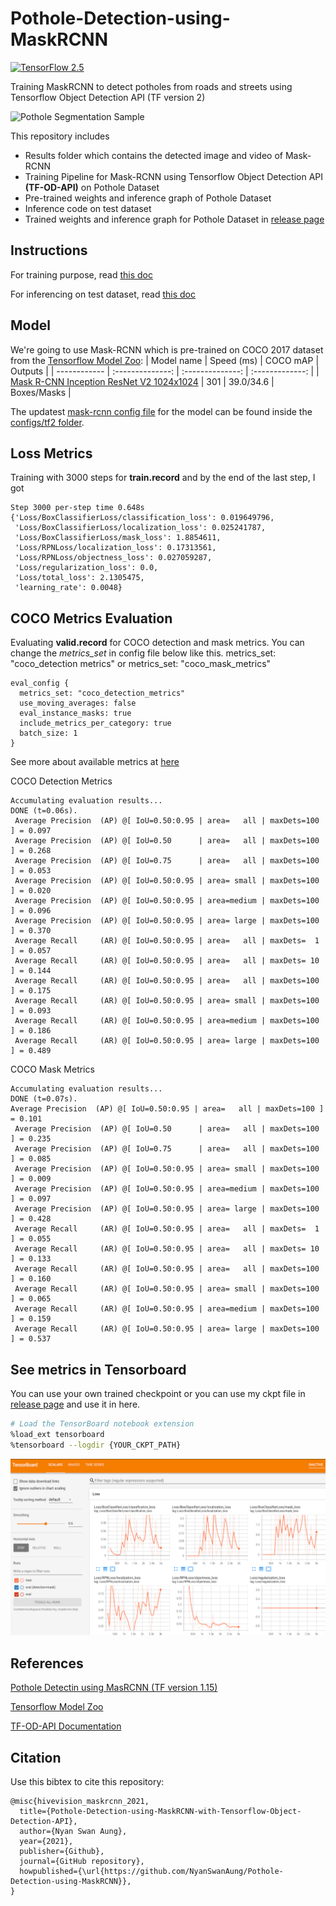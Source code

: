 # Pothole-Detection-using-MaskRCNN
[![TensorFlow 2.5](https://img.shields.io/badge/TensorFlow-2.5-FF6F00?logo=tensorflow)](https://github.com/tensorflow/tensorflow/releases/tag/v2.5.0)

Training MaskRCNN to detect potholes from roads and streets using Tensorflow Object Detection API (TF version 2)

![Pothole Segmentation Sample](https://raw.githubusercontent.com/NyanSwanAung/Pothole-Detection-using-MaskRCNN/main/results/detected_output.gif)

This repository includes 
* Results folder which contains the detected image and video of Mask-RCNN 
* Training Pipeline for Mask-RCNN using Tensorflow Object Detection API **(TF-OD-API)** on Pothole Dataset
* Pre-trained weights and inference graph of Pothole Dataset
* Inference code on test dataset 
* Trained weights and inference graph for Pothole Dataset in [release page](https://github.com/NyanSwanAung/Pothole-Detection-using-MaskRCNN/releases) 

## Instructions 
For training purpose, read [this doc](https://github.com/NyanSwanAung/Pothole-Detection-using-MaskRCNN/blob/main/train)

For inferencing on test dataset, read [this doc](https://github.com/NyanSwanAung/Pothole-Detection-using-MaskRCNN/blob/main/inference)

## Model 

We're going to use Mask-RCNN which is pre-trained on COCO 2017 dataset from the [Tensorflow Model Zoo](https://github.com/tensorflow/models/blob/master/research/object_detection/g3doc/tf2_detection_zoo.md):
| Model name  | Speed (ms) | COCO mAP | Outputs |
| ------------ | :--------------: | :--------------: | :-------------: |
| [Mask R-CNN Inception ResNet V2 1024x1024](http://download.tensorflow.org/models/object_detection/tf2/20200711/mask_rcnn_inception_resnet_v2_1024x1024_coco17_gpu-8.tar.gz) | 301 | 39.0/34.6 | Boxes/Masks |

The updatest [mask-rcnn config file](https://github.com/tensorflow/models/blob/master/research/object_detection/configs/tf2/mask_rcnn_inception_resnet_v2_1024x1024_coco17_gpu-8.config) for the model can be found inside the [configs/tf2 folder](https://github.com/tensorflow/models/tree/master/research/object_detection/configs/tf2).

## Loss Metrics 
Training with 3000 steps for **train.record** and by the end of the last step, I got 
```
Step 3000 per-step time 0.648s
{'Loss/BoxClassifierLoss/classification_loss': 0.019649796,
 'Loss/BoxClassifierLoss/localization_loss': 0.025241787,
 'Loss/BoxClassifierLoss/mask_loss': 1.8854611,
 'Loss/RPNLoss/localization_loss': 0.17313561,
 'Loss/RPNLoss/objectness_loss': 0.027059287,
 'Loss/regularization_loss': 0.0,
 'Loss/total_loss': 2.1305475,
 'learning_rate': 0.0048}
```

## COCO Metrics Evaluation 

Evaluating **valid.record** for COCO detection and mask metrics. You can change the *metrics_set* in config file below like this. 
metrics_set: "coco_detection metrics" or metrics_set: "coco_mask_metrics"
```
eval_config {
  metrics_set: "coco_detection_metrics"
  use_moving_averages: false
  eval_instance_masks: true
  include_metrics_per_category: true
  batch_size: 1
}
```
See more about available metrics at [here](https://github.com/tensorflow/models/blob/master/research/object_detection/g3doc/evaluation_protocols.md)


COCO Detection Metrics
```
Accumulating evaluation results...
DONE (t=0.06s).
 Average Precision  (AP) @[ IoU=0.50:0.95 | area=   all | maxDets=100 ] = 0.097
 Average Precision  (AP) @[ IoU=0.50      | area=   all | maxDets=100 ] = 0.268
 Average Precision  (AP) @[ IoU=0.75      | area=   all | maxDets=100 ] = 0.053
 Average Precision  (AP) @[ IoU=0.50:0.95 | area= small | maxDets=100 ] = 0.020
 Average Precision  (AP) @[ IoU=0.50:0.95 | area=medium | maxDets=100 ] = 0.096
 Average Precision  (AP) @[ IoU=0.50:0.95 | area= large | maxDets=100 ] = 0.370
 Average Recall     (AR) @[ IoU=0.50:0.95 | area=   all | maxDets=  1 ] = 0.057
 Average Recall     (AR) @[ IoU=0.50:0.95 | area=   all | maxDets= 10 ] = 0.144
 Average Recall     (AR) @[ IoU=0.50:0.95 | area=   all | maxDets=100 ] = 0.175
 Average Recall     (AR) @[ IoU=0.50:0.95 | area= small | maxDets=100 ] = 0.093
 Average Recall     (AR) @[ IoU=0.50:0.95 | area=medium | maxDets=100 ] = 0.186
 Average Recall     (AR) @[ IoU=0.50:0.95 | area= large | maxDets=100 ] = 0.489
```

COCO Mask Metrics
```
Accumulating evaluation results...
DONE (t=0.07s).
Average Precision  (AP) @[ IoU=0.50:0.95 | area=   all | maxDets=100 ] = 0.101
 Average Precision  (AP) @[ IoU=0.50      | area=   all | maxDets=100 ] = 0.235
 Average Precision  (AP) @[ IoU=0.75      | area=   all | maxDets=100 ] = 0.085
 Average Precision  (AP) @[ IoU=0.50:0.95 | area= small | maxDets=100 ] = 0.009
 Average Precision  (AP) @[ IoU=0.50:0.95 | area=medium | maxDets=100 ] = 0.097
 Average Precision  (AP) @[ IoU=0.50:0.95 | area= large | maxDets=100 ] = 0.428
 Average Recall     (AR) @[ IoU=0.50:0.95 | area=   all | maxDets=  1 ] = 0.055
 Average Recall     (AR) @[ IoU=0.50:0.95 | area=   all | maxDets= 10 ] = 0.133
 Average Recall     (AR) @[ IoU=0.50:0.95 | area=   all | maxDets=100 ] = 0.160
 Average Recall     (AR) @[ IoU=0.50:0.95 | area= small | maxDets=100 ] = 0.065
 Average Recall     (AR) @[ IoU=0.50:0.95 | area=medium | maxDets=100 ] = 0.159
 Average Recall     (AR) @[ IoU=0.50:0.95 | area= large | maxDets=100 ] = 0.537
```

## See metrics in Tensorboard 

You can use your own trained checkpoint or you can use my ckpt file in [release page](https://github.com/NyanSwanAung/Pothole-Detection-using-MaskRCNN/releases) and use it in here.

```bash
# Load the TensorBoard notebook extension
%load_ext tensorboard
%tensorboard --logdir {YOUR_CKPT_PATH}
```

![tensorboard.png](https://raw.githubusercontent.com/NyanSwanAung/Pothole-Detection-using-MaskRCNN/main/results/tensorboard.png)

## References 
[Pothole Detectin using MasRCNN (TF version 1.15)](https://github.com/SamdenLepcha/Pothole-Detection-With-Mask-R-CNN)

[Tensorflow Model Zoo](https://github.com/tensorflow/models/blob/master/research/object_detection/g3doc/tf2_detection_zoo.md)

[TF-OD-API Documentation](https://readthedocs.org/projects/tensorflow-object-detection-api-tutorial/)

## Citation
Use this bibtex to cite this repository:
```
@misc{hivevision_maskrcnn_2021,
  title={Pothole-Detection-using-MaskRCNN-with-Tensorflow-Object-Detection-API},
  author={Nyan Swan Aung},
  year={2021},
  publisher={Github},
  journal={GitHub repository},
  howpublished={\url{https://github.com/NyanSwanAung/Pothole-Detection-using-MaskRCNN}},
}
```
